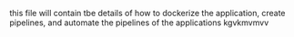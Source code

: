 this file will contain tbe details of how to
dockerize the application, create pipelines, and automate the pipelines of the applications
kgvkmvmvv

